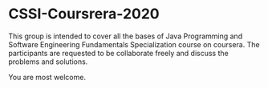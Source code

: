 # CSSI-Coursrera-2020
This group is intended to cover all the bases of Java Programming and Software Engineering Fundamentals Specialization course on coursera. The participants are requested to be collaborate freely and discuss the problems and solutions. 

You are most welcome.
